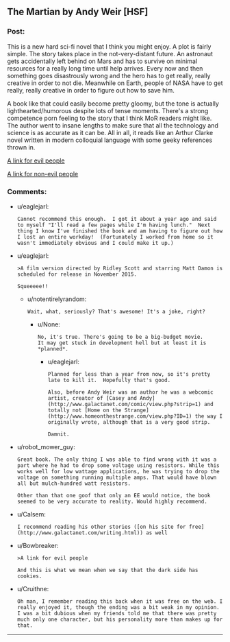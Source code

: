 ## The Martian by Andy Weir [HSF]

### Post:

This is a new hard sci-fi novel that I think you might enjoy. A plot is fairly simple. The story takes place in the not-very-distant future. An astronaut gets accidentally left behind on Mars and has to survive on minimal resources for a really long time until help arrives. Every now and then something goes disastrously wrong and the hero has to get really, really creative in order to not die. Meanwhile on Earth, people of NASA have to get really, really creative in order to figure out how to save him.

A book like that could easily become pretty gloomy, but the tone is actually lighthearted/humorous despite lots of tense moments. There's a strong competence porn feeling to the story that I think MoR readers might like. The author went to insane lengths to make sure that all the technology and science is as accurate as it can be. All in all, it reads like an Arthur Clarke novel written in modern colloquial language with some geeky references thrown in.  

[A link for evil people](https://www.youtube.com/watch?v=3TiyohYgako)

[A link for non-evil people](http://www.amazon.com/Martian-Andy-Weir/dp/0553418025/ref=sr_1_1?ie=UTF8&qid=1418566198&sr=8-1&keywords=The+Martian%3A+A+Novel&pebp=1418566190643)

### Comments:

- u/eaglejarl:
  ```
  Cannot recommend this enough.  I got it about a year ago and said to myself "I'll read a few pages while I'm having lunch."  Next thing I know I've finished the book and am having to figure out how I lost an entire workday!  (Fortunately I worked from home so it wasn't immediately obvious and I could make it up.)
  ```

- u/eaglejarl:
  ```
  >A film version directed by Ridley Scott and starring Matt Damon is scheduled for release in November 2015.

  Squeeeee!!
  ```

  - u/notentirelyrandom:
    ```
    Wait, what, seriously? That's awesome! It's a joke, right?
    ```

    - u/None:
      ```
      No, it's true. There's going to be a big-budget movie. 
      It may get stuck in development hell but at least it is *planned*.
      ```

      - u/eaglejarl:
        ```
        Planned for less than a year from now, so it's pretty late to kill it.  Hopefully that's good.

        Also, before Andy Weir was an author he was a webcomic artist, creator of [Casey and Andy](http://www.galactanet.com/comic/view.php?strip=1) and totally not [Home on the Strange](http://www.homeonthestrange.com/view.php?ID=1) the way I originally wrote, although that is a very good strip.

        Damnit.
        ```

- u/robot_mower_guy:
  ```
  Great book. The only thing I was able to find wrong with it was a part where he had to drop some voltage using resistors. While this works well for low wattage applications, he was trying to drop the voltage on something running multiple amps. That would have blown all but mulch-hundred watt resistors.

  Other than that one goof that only an EE would notice, the book seemed to be very accurate to reality. Would highly recommend.
  ```

- u/Calsem:
  ```
  I recommend reading his other stories ([on his site for free](http://www.galactanet.com/writing.html)) as well
  ```

- u/Bowbreaker:
  ```
  >A link for evil people

  And this is what we mean when we say that the dark side has cookies.
  ```

- u/Cruithne:
  ```
  Oh man, I remember reading this back when it was free on the web. I really enjoyed it, though the ending was a bit weak in my opinion. I was a bit dubious when my friends told me that there was pretty much only one character, but his personality more than makes up for that.
  ```

---

